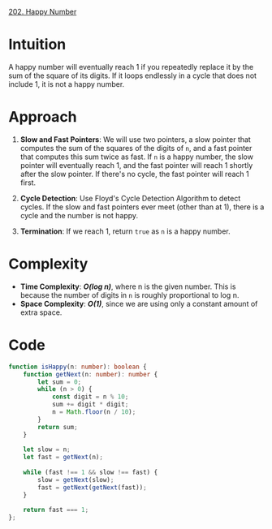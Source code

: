 [202. Happy Number](https://leetcode.com/problems/happy-number/)

# Intuition
A happy number will eventually reach 1 if you repeatedly replace it by the sum of the square of its digits. If it loops endlessly in a cycle that does not include 1, it is not a happy number.

# Approach
1. **Slow and Fast Pointers**: We will use two pointers, a slow pointer that computes the sum of the squares of the digits of `n`, and a fast pointer that computes this sum twice as fast. If `n` is a happy number, the slow pointer will eventually reach 1, and the fast pointer will reach 1 shortly after the slow pointer. If there's no cycle, the fast pointer will reach 1 first.

2. **Cycle Detection**: Use Floyd's Cycle Detection Algorithm to detect cycles. If the slow and fast pointers ever meet (other than at 1), there is a cycle and the number is not happy.

3. **Termination**: If we reach 1, return `true` as `n` is a happy number.

# Complexity
- **Time Complexity**: ***O(log n)***, where n is the given number. This is because the number of digits in `n` is roughly proportional to log n.
- **Space Complexity**: ***O(1)***, since we are using only a constant amount of extra space.

# Code
```typescript
function isHappy(n: number): boolean {
    function getNext(n: number): number {
        let sum = 0;
        while (n > 0) {
            const digit = n % 10;
            sum += digit * digit;
            n = Math.floor(n / 10);
        }
        return sum;
    }
    
    let slow = n;
    let fast = getNext(n);
    
    while (fast !== 1 && slow !== fast) {
        slow = getNext(slow);
        fast = getNext(getNext(fast));
    }
    
    return fast === 1;
};

```